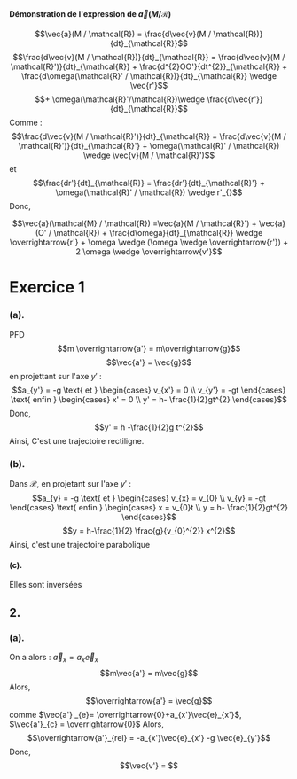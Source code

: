 #### Démonstration de l'expression de $\vec{a}(M / \mathcal{R})$
$$\vec{a}(M / \mathcal{R}) = \frac{d\vec{v}(M / \mathcal{R})}{dt}_{\mathcal{R}}$$
$$\frac{d\vec{v}(M / \mathcal{R})}{dt}_{\mathcal{R}} = \frac{d\vec{v}(M / \mathcal{R}')}{dt}_{\mathcal{R}} + \frac{d^{2}OO'}{dt^{2}}_{\mathcal{R}} + \frac{d\omega(\mathcal{R}' / \mathcal{R})}{dt}_{\mathcal{R}} \wedge \vec{r'}$$
$$+ \omega(\mathcal{R}'/\mathcal{R})\wedge \frac{d\vec{r'}}{dt}_{\mathcal{R}}$$
Comme : 
$$\frac{d\vec{v}(M / \mathcal{R}')}{dt}_{\mathcal{R}} = \frac{d\vec{v}(M / \mathcal{R}')}{dt}_{\mathcal{R}'} + \omega(\mathcal{R}' / \mathcal{R}) \wedge \vec{v}(M / \mathcal{R}')$$
et 
$$\frac{dr'}{dt}_{\mathcal{R}} = \frac{dr'}{dt}_{\mathcal{R}'} + \omega(\mathcal{R}' / \mathcal{R}) \wedge r'_{}$$
Donc, 

$$\vec{a}(\mathcal{M} / \mathcal{R}) =\vec{a}(M / \mathcal{R}') + \vec{a}(O' / \mathcal{R}) + \frac{d\omega}{dt}_{\mathcal{R}} \wedge \overrightarrow{r'} + \omega \wedge (\omega \wedge \overrightarrow{r'}) + 2 \omega \wedge \overrightarrow{v'}$$


# Exercice 1
### (a).
PFD
$$m \overrightarrow{a'} = m\overrightarrow{g}$$
$$\vec{a'} = \vec{g}$$
en projettant sur l'axe $y'$ : 
$$a_{y'} = -g \text{ et } \begin{cases}
v_{x'} = 0 \\
v_{y'} = -gt
\end{cases} \text{ enfin } \begin{cases}
x' = 0 \\
y' = h- \frac{1}{2}gt^{2} 
\end{cases}$$
Donc, 
$$y' = h -\frac{1}{2}g t^{2}$$
Ainsi, 
C'est une trajectoire rectiligne. 

### (b).
Dans $\mathcal{R}$, 
en projetant sur l'axe $y'$ : 
$$a_{y} = -g \text{ et } \begin{cases}
v_{x} = v_{0} \\
v_{y} = -gt
\end{cases} \text{ enfin } \begin{cases}
x = v_{0}t \\
y = h- \frac{1}{2}gt^{2} 
\end{cases}$$
$$y = h-\frac{1}{2} \frac{g}{v_{0}^{2}} x^{2}$$
Ainsi, 
c'est une trajectoire parabolique

#### (c).
Elles sont inversées

## 2.
### (a).
On a alors : $\vec{a}_{x} = a_{x}\vec{e}_{x}$
$$m\vec{a'} = m\vec{g}$$
Alors, 
$$\overrightarrow{a'} = \vec{g}$$
comme $\vec{a'} _{e}= \overrightarrow{0}+a_{x'}\vec{e}_{x'}$, $\vec{a'}_{c} = \overrightarrow{0}$ 
Alors, 
$$\overrightarrow{a'}_{rel} = -a_{x'}\vec{e}_{x'} -g \vec{e}_{y'}$$
Donc, 
$$\vec{v'} = $$